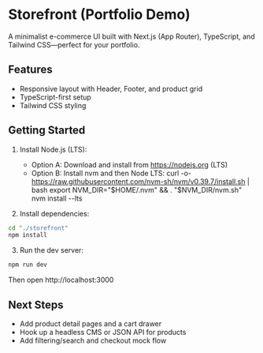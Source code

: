 # Storefront (Portfolio Demo)

A minimalist e-commerce UI built with Next.js (App Router), TypeScript, and Tailwind CSS—perfect for your portfolio.

## Features
- Responsive layout with Header, Footer, and product grid
- TypeScript-first setup
- Tailwind CSS styling

## Getting Started

1. Install Node.js (LTS):
   - Option A: Download and install from https://nodejs.org (LTS)
   - Option B: Install nvm and then Node LTS:
     curl -o- https://raw.githubusercontent.com/nvm-sh/nvm/v0.39.7/install.sh | bash
     export NVM_DIR="$HOME/.nvm" && . "$NVM_DIR/nvm.sh"
     nvm install --lts

2. Install dependencies:

```bash
cd "./storefront"
npm install
```

3. Run the dev server:

```bash
npm run dev
```

Then open http://localhost:3000

## Next Steps
- Add product detail pages and a cart drawer
- Hook up a headless CMS or JSON API for products
- Add filtering/search and checkout mock flow
